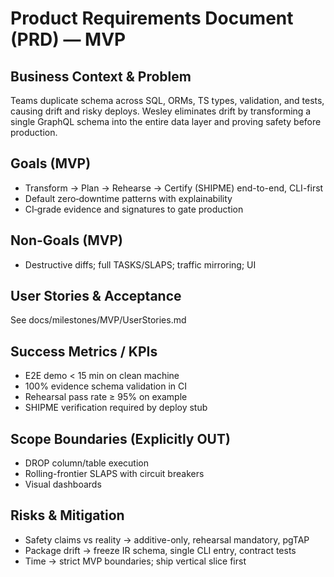 # Product Requirements Document (PRD) — MVP

## Business Context & Problem
Teams duplicate schema across SQL, ORMs, TS types, validation, and tests, causing drift and risky deploys. Wesley eliminates drift by transforming a single GraphQL schema into the entire data layer and proving safety before production.

## Goals (MVP)
- Transform → Plan → Rehearse → Certify (SHIPME) end-to-end, CLI-first
- Default zero‑downtime patterns with explainability
- CI‑grade evidence and signatures to gate production

## Non-Goals (MVP)
- Destructive diffs; full TASKS/SLAPS; traffic mirroring; UI

## User Stories & Acceptance
See docs/milestones/MVP/UserStories.md

## Success Metrics / KPIs
- E2E demo < 15 min on clean machine
- 100% evidence schema validation in CI
- Rehearsal pass rate ≥ 95% on example
- SHIPME verification required by deploy stub

## Scope Boundaries (Explicitly OUT)
- DROP column/table execution
- Rolling-frontier SLAPS with circuit breakers
- Visual dashboards

## Risks & Mitigation
- Safety claims vs reality → additive-only, rehearsal mandatory, pgTAP
- Package drift → freeze IR schema, single CLI entry, contract tests
- Time → strict MVP boundaries; ship vertical slice first

